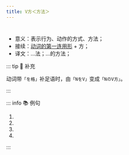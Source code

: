 ```yaml
---
title: V方＜方法＞
---
```

    
# <grammer-content sentence='V[方/かた]＜方法＞' />

- 意义：表示行为、动作的方式、方法；
- 接续：[动词的第一连用形](../../verb.md#_2-动词第一连用形的常见用法) + 方；
- 译文：...法；...的方法；

::: tip :bookmark: 补充

动词带`「を格」`补足语时，由`「NをV」`变成`「NのV方」`。

:::

::: info :books: 例句

1. <grammer-content sentence='ギョーザの**[作り方つくりかた]**は[家庭/かてい]によって[違い/ちがい]ます。' trans='饺子的做法因家庭而异。' />
2. <grammer-content sentence='[高橋/たかはし]さんは[北京/ぺきん]ダックの**[食べ方/だべかた]**を[知り/しり]ませんでした。' trans='高桥不知道北京烤鸭的吃法。' />
3. <grammer-content sentence='[図書館/としょかん]への**[行き方/いきかた]**を[教え/おしえ]てください。' trans='请告诉我去图书馆该怎么走？' />
4. <grammer-content sentence='[旅行/りょこう][会社/かいしゃ]の**[検索/けんさく]の[仕方/しかた]**を[説明/せつめい]しました。' trans='说明了旅行社的搜索方法。' />

:::